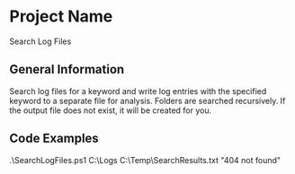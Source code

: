 # Project Name
Search Log Files

## General Information
Search log files for a keyword and write log entries with the specified keyword to a separate file for analysis.
Folders are searched recursively. If the output file does not exist, it will be created for you.

## Code Examples
.\SearchLogFiles.ps1 C:\Logs C:\Temp\SearchResults.txt "404 not found"
